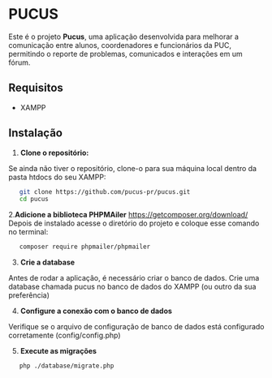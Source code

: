 # PUCUS

Este é o projeto **Pucus**, uma aplicação desenvolvida para melhorar a comunicação entre alunos, coordenadores e funcionários da PUC, permitindo o reporte de problemas, comunicados e interações em um fórum.

## Requisitos

- XAMPP

## Instalação

1. **Clone o repositório:**

Se ainda não tiver o repositório, clone-o para sua máquina local dentro da pasta htdocs do seu XAMPP:

```bash
   git clone https://github.com/pucus-pr/pucus.git
   cd pucus
```
2.**Adicione a biblioteca PHPMAiler**
https://getcomposer.org/download/
Depois de instalado acesse o diretório do projeto e coloque esse comando no terminal:
```bash
   composer require phpmailer/phpmailer
```
3. **Crie a database**

Antes de rodar a aplicação, é necessário criar o banco de dados. Crie uma database chamada pucus no banco de dados do XAMPP (ou outro da sua preferência)

4. **Configure a conexão com o banco de dados**

Verifique se o arquivo de configuração de banco de dados está configurado corretamente (config/config.php)

5. **Execute as migrações**

```bash
   php ./database/migrate.php
```
